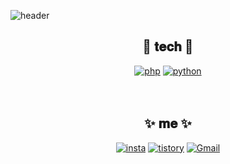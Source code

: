 <!--
**Ohminjung0804/Ohminjung0804** is a ✨ _special_ ✨ repository because its `README.md` (this file) appears on your GitHub profile.

Here are some ideas to get you started:


❓ Who I am ❓
- 🔭 I’m currently working on ...
- 🌱 I’m currently learning ...
- 👯 I’m looking to collaborate on ...
- 🤔 I’m looking for help with ...
- 💬 Ask me about ...
- 📫 How to reach me: ...
- 😄 Pronouns: ...
- ⚡ Fun fact: ...
-->
![header](https://capsule-render.vercel.app/api?type=waving&color=auto&height=300&section=header&text=MINJUNG&fontSize=90)
<div align=center>
  
## 🤍 𝐭𝐞𝐜𝐡 🤍
 
[![php](https://img.shields.io/badge/php-777BB4?style=flat-square&logo=PHP&logoColor=white)](github.com/Joowon0220/TODO-List)
[![python](https://img.shields.io/badge/python-blue?style=flat-square&logo=Python&logoColor=white)](https://github.com/Ohminjung0804/Python_Project)
<br><br><br>

## ✨ 𝐦𝐞 ✨

[![insta](https://img.shields.io/badge/instagram-E4405F?style=flat-square&logo=Instagram&logoColor=white)](https://www.instagram.com/iam._.mingjung/)
[![tistory](https://img.shields.io/badge/blog-F7901E?style=flat-square&logo=Buefy&logoColor=white)](https://iambestdeveloper.tistory.com/)
[![Gmail](https://img.shields.io/badge/mail-EA4335?style=flat-square&logo=Gmail&logoColor=white)](w2009@e-mirim.hs.kr)
</div>
